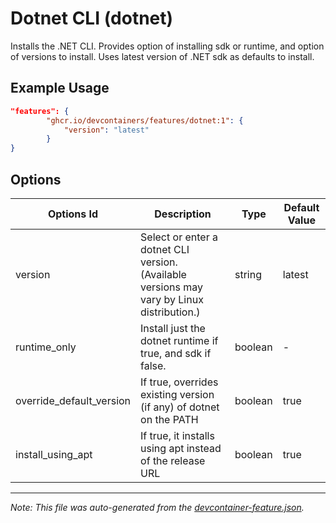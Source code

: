
# Dotnet CLI (dotnet)

Installs the .NET CLI. Provides option of installing sdk or runtime, and option of versions to install. Uses latest version of .NET sdk as defaults to install.

## Example Usage

```json
"features": {
        "ghcr.io/devcontainers/features/dotnet:1": {
            "version": "latest"
        }
}
```

## Options

| Options Id | Description | Type | Default Value |
|-----|-----|-----|-----|
| version | Select or enter a dotnet CLI version. (Available versions may vary by Linux distribution.) | string | latest |
| runtime_only | Install just the dotnet runtime if true, and sdk if false. | boolean | - |
| override_default_version | If true, overrides existing version (if any) of dotnet on the PATH | boolean | true |
| install_using_apt | If true, it installs using apt instead of the release URL | boolean | true |

---

_Note: This file was auto-generated from the [devcontainer-feature.json](https://github.com/devcontainers/features/blob/main/src/dotnet/devcontainer-feature.json)._
